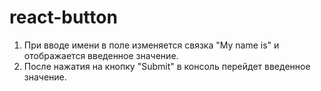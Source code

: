 # react-button
1. При вводе имени в поле изменяется связка "My name is" и отображается введенное значение.
2. После нажатия на кнопку "Submit" в консоль перейдет введенное значение.
